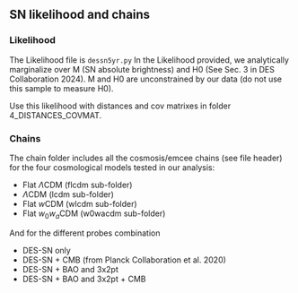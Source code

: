 ## SN likelihood and chains

### Likelihood
The Likelihood file is `dessn5yr.py`
In the Likelihood provided, we analytically marginalize over M (SN absolute brightness) and H0 (See Sec. 3 in DES Collaboration 2024).
M and H0 are unconstrained by our data (do not use this sample to measure H0).

Use this likelihood with distances and cov matrixes in folder 4_DISTANCES_COVMAT.

### Chains
The chain folder includes all the cosmosis/emcee chains (see file header) for the four cosmological models tested in our analysis:
- Flat $`\Lambda`$CDM (flcdm sub-folder)
- $`\Lambda`$CDM (lcdm sub-folder)
- Flat $`w`$CDM (wlcdm sub-folder)
- Flat $`w_0 w_a`$CDM (w0wacdm sub-folder)
  
And for the different probes combination
- DES-SN only
- DES-SN + CMB (from Planck Collaboration et al. 2020)
- DES-SN + BAO and 3x2pt
- DES-SN + BAO and 3x2pt + CMB


